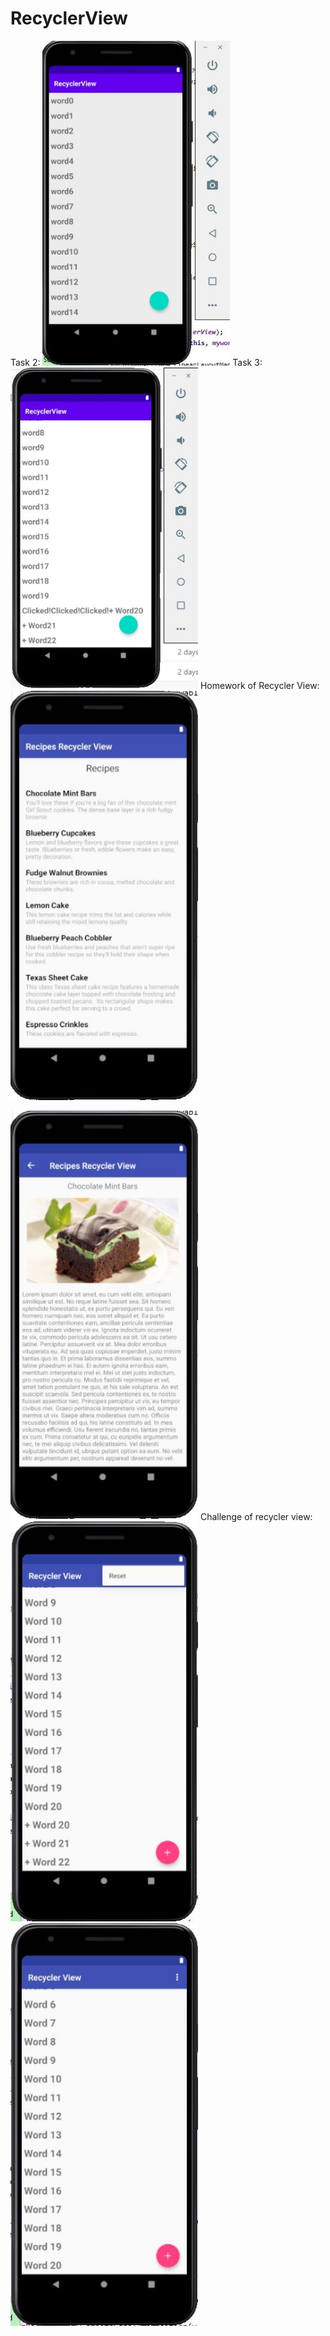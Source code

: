 # RecyclerView
Task 2:
<img src="images/task2.JPG" width="300" />
Task 3:
<img src="images/task3.JPG" width="300" />
Homework of Recycler View:
<img src="images/homework1.JPG" width="300" />

<img src="images/homework2.JPG" width="300" />
Challenge of recycler view:
<img src="images/challenge1.JPG" width="300" />
<img src="images/chalenge2.JPG" width="300" />
